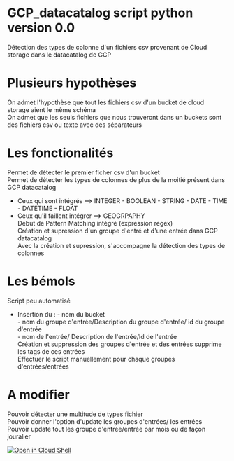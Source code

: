 
# GCP_datacatalog script python version 0.0
Détection des types de colonne d'un fichiers csv provenant de Cloud storage dans le datacatalog de GCP

# Plusieurs hypothèses
On admet l'hypothèse que tout les fichiers csv d'un bucket de cloud storage aient le même schéma  
On admet que les seuls fichiers que nous trouveront dans un buckets sont des fichiers csv ou texte avec des séparateurs  



# Les fonctionalités 
Permet de détecter le premier ficher csv d'un bucket  
Permet de détecter les types de colonnes de plus de la moitié présent dans GCP datacatalog  
- Ceux qui sont intégrés ==> INTEGER - BOOLEAN - STRING - DATE - TIME - DATETIME - FLOAT  
- Ceux qu'il faillent intégrer ==> GEOGRPAPHY  
Début de Pattern Matching intégré (expression regex)  
Création et supression d'un groupe d'entré et d'une entrée dans GCP datacatalog  
Avec la création et supression, s'accompagne la détection des types de colonnes  

# Les bémols
Script peu automatisé  
- Insertion du : - nom du bucket  
                 - nom du groupe d'entrée/Description du groupe d'entrée/ id du groupe d'entrée  
                 - nom de l'entrée/ Description de l'entrée/Id de l'entrée  
Création et suppression des groupes d'entrée et des entrées supprime les tags de ces entrées  
Effectuer le script manuellement pour chaque groupes d'entrées/entrées  

# A modifier
Pouvoir détecter une multitude de types fichier  
Pouvoir donner l'option d'update les groupes d'entrées/ les entrées  
Pouvoir update tout les groupe d'entrée/entrée par mois ou de façon jouralier  

[![Open in Cloud Shell](https://gstatic.com/cloudssh/images/open-btn.svg)](https://ssh.cloud.google.com/cloudshell/editor?cloudshell_git_repo=https%3A%2F%2Fgithub.com%2FSamj0ns0n%2FGCP_datacatalog)

